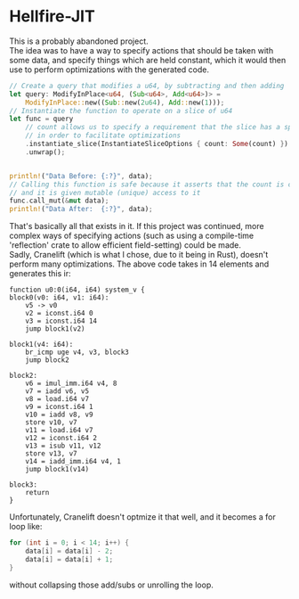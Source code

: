 # Hellfire-JIT
This is a probably abandoned project.  
The idea was to have a way to specify actions that should be taken with some data, and specify things which are held constant, which it would then use to perform optimizations with the generated code.  
```rust
// Create a query that modifies a u64, by subtracting and then adding
let query: ModifyInPlace<u64, (Sub<u64>, Add<u64>)> =
    ModifyInPlace::new((Sub::new(2u64), Add::new(1)));
// Instantiate the function to operate on a slice of u64
let func = query
    // count allows us to specify a requirement that the slice has a specific size
    // in order to facilitate optimizations
    .instantiate_slice(InstantiateSliceOptions { count: Some(count) })
    .unwrap();


println!("Data Before: {:?}", data);
// Calling this function is safe because it asserts that the count is correct
// and it is given mutable (unique) access to it
func.call_mut(&mut data);
println!("Data After:  {:?}", data);
```
That's basically all that exists in it. If this project was continued, more complex ways of specifying actions (such as using a compile-time 'reflection' crate to allow efficient field-setting) could be made.  
Sadly, Cranelift (which is what I chose, due to it being in Rust), doesn't perform many optimizations. The above code takes in 14 elements and generates this ir:
```
function u0:0(i64, i64) system_v {
block0(v0: i64, v1: i64):
    v5 -> v0
    v2 = iconst.i64 0
    v3 = iconst.i64 14
    jump block1(v2)

block1(v4: i64):
    br_icmp uge v4, v3, block3
    jump block2

block2:
    v6 = imul_imm.i64 v4, 8
    v7 = iadd v6, v5
    v8 = load.i64 v7
    v9 = iconst.i64 1
    v10 = iadd v8, v9
    store v10, v7
    v11 = load.i64 v7
    v12 = iconst.i64 2
    v13 = isub v11, v12
    store v13, v7
    v14 = iadd_imm.i64 v4, 1
    jump block1(v14)

block3:
    return
}
```
Unfortunately, Cranelift doesn't optmize it that well, and it becomes a for loop like:
```C
for (int i = 0; i < 14; i++) {
    data[i] = data[i] - 2;
    data[i] = data[i] + 1;
}
```
without collapsing those add/subs or unrolling the loop.